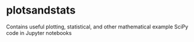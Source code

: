 # plotsandstats
Contains useful plotting, statistical, and other mathematical example SciPy code in Jupyter notebooks

